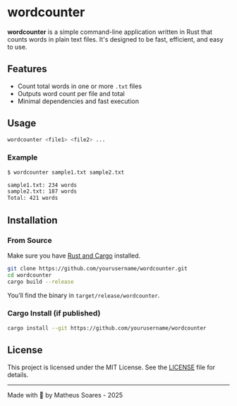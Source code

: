 # wordcounter

**wordcounter** is a simple command-line application written in Rust that counts words in plain text files. It's designed to be fast, efficient, and easy to use.

## Features

- Count total words in one or more `.txt` files  
- Outputs word count per file and total  
- Minimal dependencies and fast execution

## Usage

```bash
wordcounter <file1> <file2> ...
```

### Example

```bash
$ wordcounter sample1.txt sample2.txt

sample1.txt: 234 words  
sample2.txt: 187 words  
Total: 421 words
```

## Installation

### From Source

Make sure you have [Rust and Cargo](https://www.rust-lang.org/tools/install) installed.

```bash
git clone https://github.com/yourusername/wordcounter.git
cd wordcounter
cargo build --release
```

You’ll find the binary in `target/release/wordcounter`.

### Cargo Install (if published)

```bash
cargo install --git https://github.com/yourusername/wordcounter
```

## License

This project is licensed under the MIT License. See the [LICENSE](LICENSE) file for details.

---

Made with 🦀 by Matheus Soares - 2025